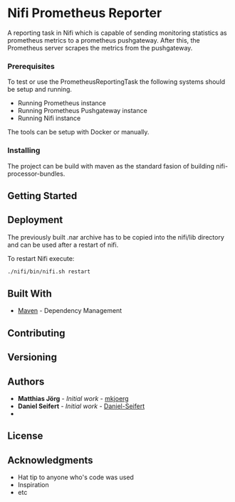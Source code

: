 # Nifi Prometheus Reporter

A reporting task in Nifi which is capable of sending monitoring statistics as 
prometheus metrics to a prometheus pushgateway. After this, the Prometheus
server scrapes the metrics from the pushgateway. 

### Prerequisites

To test or use the PrometheusReportingTask the following systems should be 
setup and running.
* Running Prometheus instance
* Running Prometheus Pushgateway instance
* Running Nifi instance

The tools can be setup with Docker or manually.

### Installing

The project can be build with maven as the standard fasion of building 
nifi-processor-bundles.

## Getting Started



## Deployment

The previously built .nar archive has to be copied into the nifi/lib directory 
and can be used after a restart of nifi.


To restart Nifi execute:
```sh
./nifi/bin/nifi.sh restart

```

## Built With

* [Maven](https://maven.apache.org/) - Dependency Management

## Contributing


## Versioning


## Authors

* **Matthias Jörg** - *Initial work* - [mkjoerg](https://github.com/mkjoerg)
* **Daniel Seifert** - *Initial work* - [Daniel-Seifert](https://github.com/Daniel-Seifert)
* 
## License


## Acknowledgments

* Hat tip to anyone who's code was used
* Inspiration
* etc

